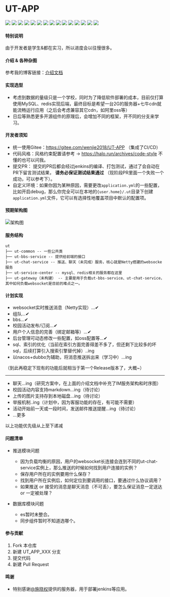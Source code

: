 # UT-APP

<p>
  <a href="https://gitee.com/Lewage59/UT-WeChat"><img src="https://img.shields.io/badge/前端项目-UT_WeChat%20-orange.svg"></a>
  <a href="https://docs.spring.io/spring-boot/docs/2.3.2.RELEASE/reference/html/"><img src="https://img.shields.io/badge/Spring%20Boot-2.3.2.RELEASE-brightgreen.svg"></a>
  <a href="https://spring.io/projects/spring-cloud-alibaba"><img src="https://img.shields.io/badge/Spring%20Cloud%20Alibaba-2.2.1.RELEASE-yellow.svg"></a>
  <a href="https://spring.io/projects/spring-cloud-alibaba"><img src="https://img.shields.io/badge/Spring%20Cloud%20-Hoxton.SR7-brightgreen.svg"></a>
  <a href="https://www.mysql.com/"><img src="https://img.shields.io/badge/Mysql-5.7-bringhtgreen.svg"></a>
  <a href="https://mp.baomidou.com/"><img src="https://img.shields.io/badge/Mybatis_Plus-3.3.1-blue.svg"></a>
  <a href="https://mp.baomidou.com/"><img src="https://img.shields.io/badge/Netty-4.1.42-brightgreen.svg"></a>
    <a href="https://redis.io/"><img src="https://img.shields.io/badge/redis-5.0.x-red.svg"></a>
    <a href="https://github.com/alibaba/fastjson"><img src="https://img.shields.io/badge/fastjson-1.2.61-blue.svg"></a>
    <a href="https://www.layui.com/"><img src="https://img.shields.io/badge/layui-2.4.5-red.svg"></a>
    <a href="https://github.com/google/guava"><img src="https://img.shields.io/badge/Guava-28_jre-ff69b4.svg"></a>
    <a href="https://github.com/looly/hutool"><img src="https://img.shields.io/badge/hutool-5.0.3-yellow.svg"></a>
    <a href="https://developer.qiniu.com/kodo/sdk/1239/java"><img src="https://img.shields.io/badge/七牛云_SDK-7.2.18-blue.svg"></a>
    <a href="http://dubbo.apache.org/"><img src="https://img.shields.io/badge/dubbo-2.7.7-purple.svg"></a>
    <a href="https://nacos.io/"><img src="https://img.shields.io/badge/nacos-1.3.1-blue.svg"></a>
</p>

#### 特别说明

由于开发者是学生&都在实习，所以进度会以往慢很多。

#### 介绍 & 各种杂图

参考我的博客链接：[介绍文档](https://wenjie.store/archives/ut%E7%9A%84%E4%BB%8B%E7%BB%8D%E5%92%8C%E6%9D%82%E5%9B%BE)

#### 实现选型

- 考虑到数据的量级只是一个学校，同时为了降低软件部署的成本，目前仅打算使用MySQL、redis实现后端，最终目标是希望一台2G的服务器+七牛cdn就能流畅运行应用（之后会考虑兼容其它cdn，如阿里oss等）
- 日后等熟悉更多开源组件的原理后，会增加不同的框架，开不同的分支来学习。

#### 开发者须知

- 统一使用Gitee：https://gitee.com/wenjie2018/UT-APP （集成了CI/CD）
- 代码风格：风格约束配置请参考 -> https://halo.run/archives/code-style  不懂的也可以问我。
- 提交PR： 提交的PR后都会经过jenkins的编译、打包测试，通过了会自动在PR下留言测试结果， **请务必保证测试结果通过** （现阶段PR里面一个失败一个成功，可以参考下）。  
- 自定义环境：如果你因为某种原因，需要更改`application.yml`的一些配置，比如开启debug，那么你完全可以在本地的`{user.home}/.ut`目录下创建`application.yml`文件，它可以有选择性地覆盖项目中默认的配置项。


#### 预期架构图

![架构图](https://www.wenjie.store/blog/img/UT%E6%9E%B6%E6%9E%84%E5%9B%BE_1597655043923.png)

#### 服务结构

```
ut
├── ut-common -- 一些公共类
├── ut-bbs-service -- 提供给前端的接口
├── ut-chat-service -- 推送、聊天（未完成）服务，核心就是Netty搭建的websocke服务
├── ut-service-center -- mysql、redis相关的服务都在这里
├── ut-gateway（未构建） -- 主要是用于负载ut-bbs-service、ut-chat-service，其中如何负载websocket是目前的难点之一。

```

#### 计划实现

- websocket实时推送消息（Netty实现）...✔
- 组队...✔
- bbs...✔
- 校园活动发布/订阅...✔
- 用户个人信息的完善（绑定邮箱等）...✔
- 后台管理可动态修改一些配置，如oss配置等...✔
- sql、索引的优化（当前在索引方面完善得差不多了，但还剩下比较多的坏sql，后续打算引入搜索引擎替代掉）..ing
- 以nacos+dubbo为辅助，将消息推送拆出来（学习中）...ing

（到此再稳定下现有的功能后就相当于第一个Release版本了，大概~）

---

- 聊天...ing（研究方案中，在上面的介绍文档中补充了IM服务架构和时序图）
- 校园活动内容支持markdown...ing（待讨论）
- 上传的图片支持存到本地磁盘...ing（待讨论）
- 举报机制..ing（计划中，因为客服功能的存在，有可能不需要）
- 活动开始前一天或一段时间，发送邮件推送提醒...ing（待讨论）
- ...更多

以上功能优先级从上至下递减

#### 问题清单

- 推送模块问题
    - 因为负载均衡的原因，用户的websocket长连接会连到不同的ut-chat-service实例上，那么推送的时候如何找到用户连接的实例？
    - 保存用户所在的实例要用什么保存？
    - 找到用户所在实例后，如何定位到要调用的接口，要通过什么协议调用？
    - 如果推送 or 接受的消息是聊天消息（不可丢），要怎么保证消息一定送达 or 一定被处理？

- 数据库模块问题
    - es暂时未整合。
    - 同步组件暂时不知道选哪个。

#### 参与贡献

1.  Fork 本仓库
2.  新建 UT_APP_XXX 分支
3.  提交代码
4.  新建 Pull Request

#### 鸣谢

- 特别感谢[@施晓权](https://gitee.com/sxq2017)提供的服务器，用于部署jenkins等应用。


